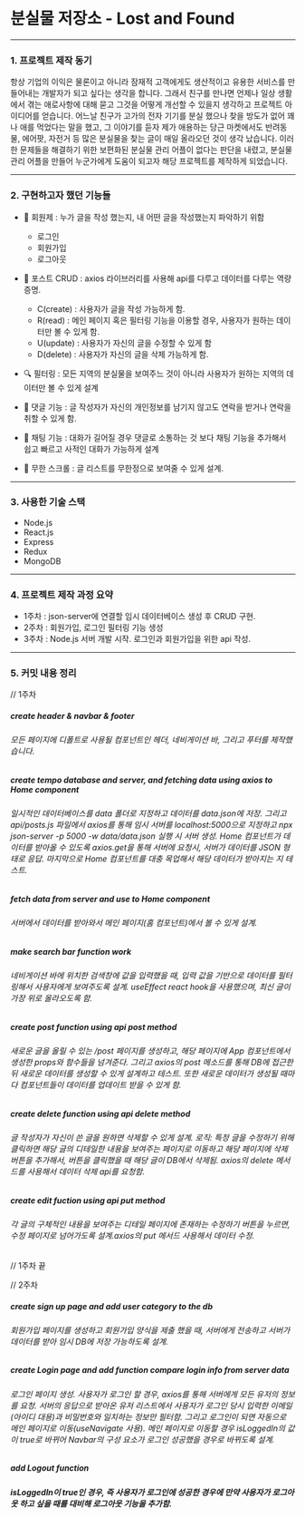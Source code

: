 # 분실물 저장소 - Lost and Found



***

### 1. 프로젝트 제작 동기


항상 기업의 이익은 물론이고 아니라 잠재적 고객에게도 생산적이고 유용한 서비스를 만들어내는 개발자가 되고 싶다는 생각을 합니다. 그래서 친구를 만나면 언제나 일상 생활에서 겪는 애로사항에 대해 묻고 그것을 어떻게 개선할 수 있을지 생각하고 프로젝트 아이디어를 얻습니다. 어느날 친구가 고가의 전자 기기를 분실 했으나 찾을 방도가 없어 꽤나 애를 먹었다는 말을 했고, 그 이야기를 듣자 제가 애용하는 당근 마켓에서도 반려동물, 에어팟, 자전거 등 많은 분실물을 찾는 글이 매일 올라오던 것이 생각 났습니다. 이러한 문제들을 해결하기 위한 보편화된 분실물 관리 어플이 없다는 판단을 내렸고, 분실물 관리 어플을 만들어 누군가에게 도움이 되고자 해당 프로젝트를 제작하게 되었습니다.


***


### 2. 구현하고자 했던 기능들
+ 👤 회원제 : 누가 글을 작성 했는지, 내 어떤 글을 작성했는지 파악하기 위함
  + 로그인
  + 회원가입
  + 로그아웃
  
+ 📄 포스트 CRUD : axios 라이브러리를 사용해 api를 다루고 데이터를 다루는 역량 증명.
  + C(create) : 사용자가 글을 작성 가능하게 함.
  + R(read) : 메인 페이지 혹은 필터링 기능을 이용할 경우, 사용자가 원하는 데이터만 볼 수 있게 함.
  + U(update) : 사용자가 자신의 글을 수정할 수 있게 함
  + D(delete) : 사용자가 자신의 글을 삭제 가능하게 함.

+ 🔍 필터링 : 모든 지역의 분실물을 보여주느 것이 아니라 사용자가 원하는 지역의 데이터만 볼 수 있게 설계

+ 🔡 댓글 기능 : 글 작성자가 자신의 개인정보를 남기지 않고도 연락을 받거나 연락을 취할 수 있게 함.

+ 💬 채팅 기능 : 대화가 길어질 경우 댓글로 소통하는 것 보다 채팅 기능을 추가해서 쉽고 빠르고 사적인 대화가 가능하게 설계
 
+ 🔄 무한 스크롤 : 글 리스트를 무한정으로 보여줄 수 있게 설계.

***

### 3. 사용한 기술 스택
- Node.js
- React.js
- Express
- Redux
- MongoDB

***

### 4. 프로젝트 제작 과정 요약

- 1주차 : json-server에 연결할 임시 데이터베이스 생성 후 CRUD 구현.
- 2주차 : 회원가입, 로그인 필터링 기능 생성
- 3주차 : Node.js 서버 개발 시작. 로그인과 회원가입을 위한 api 작성.

***


### 5. 커밋 내용 정리

// 1주차
##### create header & navbar & footer
###### 모든 페이지에 디폴트로 사용될 컴포넌트인 헤더, 네비게이션 바, 그리고 푸터를 제작했습니다.


##### create tempo database and server, and fetching data using axios to Home component
###### 일시적인 데이터베이스를 data 폴더로 지정하고 데이터를 data.json에 저장. 그리고 api/posts.js 파일에서 axios를 통해 임시 서버를 localhost:5000으로 지정하고 npx json-server -p 5000 -w data/data.json 실행 시 서버 생성. Home 컴포넌트가 데이터를 받아올 수 있도록 axios.get을 통해 서버에 요청시, 서버가 데이터를 JSON 형태로 응답. 마지막으로 Home 컴포넌트를 대충 목업해서 해당 데이터가 받아지는 지 테스트.


##### fetch data from server and use to Home component
###### 서버에서 데이터를 받아와서 메인 페이지(홈 컴포넌트)에서 볼 수 있게 설계.


##### make search bar function work
###### 네비게이션 바에 위치한 검색창에 값을 입력했을 때, 입력 값을 기반으로 데이터를 필터링해서 사용자에게 보여주도록 설계. useEffect react hook을 사용했으며, 최신 글이 가장 위로 올라오도록 함. 


##### create post function using api post method
###### 새로운 글을 올릴 수 있는 /post 페이지를 생성하고, 해당 페이지에 App 컴포넌트에서 생성한 props와 함수들을 넘겨준다. 그리고 axios의 post 메소드를 통해 DB에 접근한 뒤 새로운 데이터를 생성할 수 있게 설계하고 테스트. 또한 새로운 데이터가 생성될 때마다 컴포넌트들이 데이터를 업데이트 받을 수 있게 함.


##### create delete function using api delete method
###### 글 작성자가 자신이 쓴 글을 원하면 삭제할 수 있게 설계. 로직: 특정 글을 수정하기 위해 클릭하면 해당 글의 디테일한 내용을 보여주는 페이지로 이동하고 해당 페이지에 삭제 버튼을 추가해서, 버튼을 클릭했을 때 해당 글이 DB에서 삭제됨. axios의 delete 메서드를 사용해서 데이터 삭제 api를 요청함. 

##### create edit fuction using api put method
###### 각 글의 구체적인 내용을 보여주는 디테일 페이지에 존재하는 수정하기 버튼을 누르면, 수정 페이지로 넘어가도록 설계.axios의 put 메서드 사용해서 데이터 수정.

// 1주차 끝

// 2주차
##### create sign up page and add user category to the db
###### 회원가입 페이지를 생성하고 회원가입 양식을 제출 했을 때, 서버에게 전송하고 서버가 데이터를 받아 임시 DB에 저장 가능하도록 설계. 

##### create Login page and add function compare login info from server data
###### 로그인 페이지 생성. 사용자가 로그인 할 경우, axios를 통해 서버에게 모든 유저의 정보를 요청. 서버의 응답으로 받아온 유저 리스트에서 사용자가 로그인 당시 입력한 이메일(아이디 대용)과 비밀번호와 일치하는 정보만 필터함. 그리고 로그인이 되면 자동으로 메인 페이지로 이동(useNavigate 사용). 메인 페이지로 이동할 경우 isLoggedIn의 값이 true로 바뀌어 Navbar의 구성 요소가 로그인 성공했을 경우로 바뀌도록 설계. 

##### add Logout function
##### isLoggedIn이 true인 경우, 즉 사용자가 로그인에 성공한 경우에 만약 사용자가 로그아웃 하고 싶을 때를 대비해 로그아웃 기능을 추가함. 